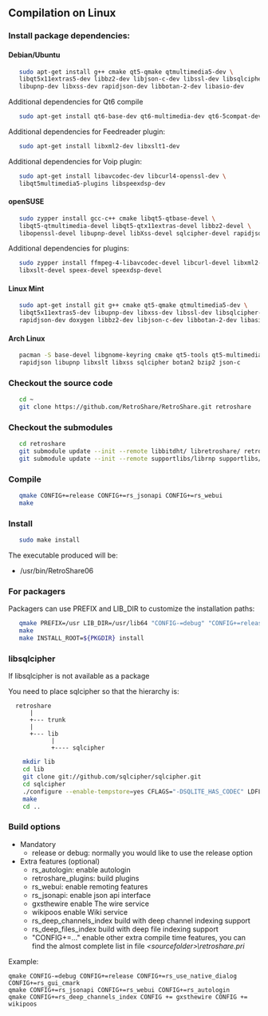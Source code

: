
## Compilation on Linux


### Install package dependencies:
#### Debian/Ubuntu
```bash
   sudo apt-get install g++ cmake qt5-qmake qtmultimedia5-dev \
   libqt5x11extras5-dev libbz2-dev libjson-c-dev libssl-dev libsqlcipher-dev \
   libupnp-dev libxss-dev rapidjson-dev libbotan-2-dev libasio-dev
```

Additional dependencies for Qt6 compile
```bash
   sudo apt-get install qt6-base-dev qt6-multimedia-dev qt6-5compat-dev
```

Additional dependencies for Feedreader plugin:
```bash
   sudo apt-get install libxml2-dev libxslt1-dev
```

Additional dependencies for Voip plugin:
```bash
   sudo apt-get install libavcodec-dev libcurl4-openssl-dev \
   libqt5multimedia5-plugins libspeexdsp-dev
```

#### openSUSE
```bash
   sudo zypper install gcc-c++ cmake libqt5-qtbase-devel \
   libqt5-qtmultimedia-devel libqt5-qtx11extras-devel libbz2-devel \
   libopenssl-devel libupnp-devel libXss-devel sqlcipher-devel rapidjson-devel
```

Additional dependencies for plugins:
```bash
   sudo zypper install ffmpeg-4-libavcodec-devel libcurl-devel libxml2-devel \
   libxslt-devel speex-devel speexdsp-devel
```

#### Linux Mint
```bash
   sudo apt-get install git g++ cmake qt5-qmake qtmultimedia5-dev \
   libqt5x11extras5-dev libupnp-dev libxss-dev libssl-dev libsqlcipher-dev \
   rapidjson-dev doxygen libbz2-dev libjson-c-dev libbotan-2-dev libasio-dev
```

#### Arch Linux
```bash
   pacman -S base-devel libgnome-keyring cmake qt5-tools qt5-multimedia qt5-x11extras \
   rapidjson libupnp libxslt libxss sqlcipher botan2 bzip2 json-c
```

### Checkout the source code
```bash
   cd ~ 
   git clone https://github.com/RetroShare/RetroShare.git retroshare
```

### Checkout the submodules
```bash
   cd retroshare
   git submodule update --init --remote libbitdht/ libretroshare/ retroshare-webui/ 
   git submodule update --init --remote supportlibs/librnp supportlibs/rapidjson supportlibs/restbed
```

### Compile
```bash
   qmake CONFIG+=release CONFIG+=rs_jsonapi CONFIG+=rs_webui
   make
```

### Install
```bash
   sudo make install
```

The executable produced will be:  
 
 - /usr/bin/RetroShare06  
 

### For packagers

Packagers can use PREFIX and LIB\_DIR to customize the installation paths:
```bash
   qmake PREFIX=/usr LIB_DIR=/usr/lib64 "CONFIG-=debug" "CONFIG+=release"
   make
   make INSTALL_ROOT=${PKGDIR} install
```
 
 
### libsqlcipher
If libsqlcipher is not available as a package

You need to place sqlcipher so that the hierarchy is:

      retroshare
          |
          +--- trunk
          |
          +--- lib
                |
                +---- sqlcipher
```bash
	mkdir lib
	cd lib
	git clone git://github.com/sqlcipher/sqlcipher.git
	cd sqlcipher
	./configure --enable-tempstore=yes CFLAGS="-DSQLITE_HAS_CODEC" LDFLAGS="-lcrypto"
	make
	cd ..
``` 

### Build options

* Mandatory
  * release or debug:         normally you would like to use the release option
* Extra features (optional)
  * rs_autologin:             enable autologin
  * retroshare_plugins:       build plugins
  * rs_webui:                 enable remoting features
  * rs_jsonapi:               enable json api interface
  * gxsthewire                enable The wire service
  * wikipoos                  enable Wiki service
  * rs_deep_channels_index    build with deep channel indexing support
  * rs_deep_files_index       build with deep file indexing support
  * "CONFIG+=..."             enable other extra compile time features, you can find the almost complete list in file *&lt;sourcefolder&gt;\retroshare.pri*

Example:

```batch
qmake CONFIG-=debug CONFIG+=release CONFIG+=rs_use_native_dialog CONFIG+=rs_gui_cmark
qmake CONFIG+=rs_jsonapi CONFIG+=rs_webui CONFIG+=rs_autologin
qmake CONFIG+=rs_deep_channels_index CONFIG += gxsthewire CONFIG += wikipoos
```



